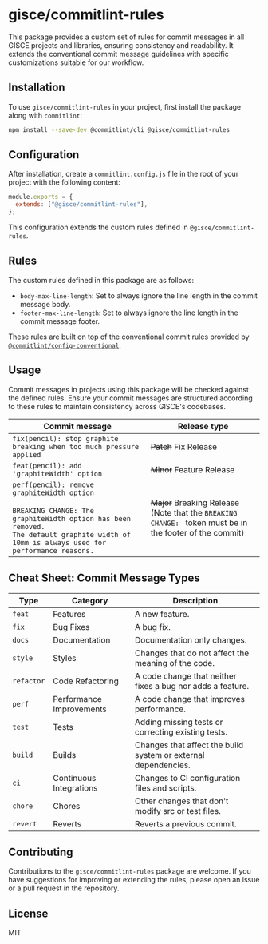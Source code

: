 # gisce/commitlint-rules

This package provides a custom set of rules for commit messages in all GISCE projects and libraries, ensuring consistency and readability. It extends the conventional commit message guidelines with specific customizations suitable for our workflow.

## Installation

To use `gisce/commitlint-rules` in your project, first install the package along with `commitlint`:

```bash
npm install --save-dev @commitlint/cli @gisce/commitlint-rules
```

## Configuration

After installation, create a `commitlint.config.js` file in the root of your project with the following content:

```js
module.exports = {
  extends: ["@gisce/commitlint-rules"],
};
```

This configuration extends the custom rules defined in `@gisce/commitlint-rules`.

## Rules

The custom rules defined in this package are as follows:

- `body-max-line-length`: Set to always ignore the line length in the commit message body.
- `footer-max-line-length`: Set to always ignore the line length in the commit message footer.

These rules are built on top of the conventional commit rules provided by [`@commitlint/config-conventional`](https://github.com/conventional-changelog/commitlint/tree/master/%40commitlint/config-conventional).


## Usage

Commit messages in projects using this package will be checked against the defined rules. Ensure your commit messages are structured according to these rules to maintain consistency across GISCE's codebases.

| Commit message                                                                                                                                                                                   | Release type                                                                                                    |
| ------------------------------------------------------------------------------------------------------------------------------------------------------------------------------------------------ | --------------------------------------------------------------------------------------------------------------- |
| `fix(pencil): stop graphite breaking when too much pressure applied`                                                                                                                             | ~~Patch~~ Fix Release                                                                                           |
| `feat(pencil): add 'graphiteWidth' option`                                                                                                                                                       | ~~Minor~~ Feature Release                                                                                       |
| `perf(pencil): remove graphiteWidth option`<br><br>`BREAKING CHANGE: The graphiteWidth option has been removed.`<br>`The default graphite width of 10mm is always used for performance reasons.` | ~~Major~~ Breaking Release <br /> (Note that the `BREAKING CHANGE: ` token must be in the footer of the commit) |

## Cheat Sheet: Commit Message Types

| Type      | Category                 | Description                                              |
|-----------|--------------------------|----------------------------------------------------------|
| `feat`    | Features                 | A new feature.                                           |
| `fix`     | Bug Fixes                | A bug fix.                                               |
| `docs`    | Documentation            | Documentation only changes.                              |
| `style`   | Styles                   | Changes that do not affect the meaning of the code.      |
| `refactor`| Code Refactoring         | A code change that neither fixes a bug nor adds a feature.|
| `perf`    | Performance Improvements | A code change that improves performance.                 |
| `test`    | Tests                    | Adding missing tests or correcting existing tests.       |
| `build`   | Builds                   | Changes that affect the build system or external dependencies. |
| `ci`      | Continuous Integrations  | Changes to CI configuration files and scripts.           |
| `chore`   | Chores                   | Other changes that don't modify src or test files.       |
| `revert`  | Reverts                  | Reverts a previous commit.                               |



## Contributing

Contributions to the `gisce/commitlint-rules` package are welcome. If you have suggestions for improving or extending the rules, please open an issue or a pull request in the repository.

## License

MIT